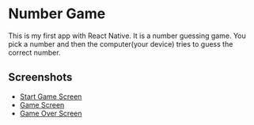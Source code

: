 # Number Game

This is my first app with React Native. It is a number guessing game. You pick a number and then the computer(your device) tries to guess the correct number. 

## Screenshots

- [Start Game Screen](./screenshots/startgame.png)
- [Game Screen](./screenshots/game.png)
- [Game Over Screen](./screenshots/gameover.png)
